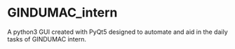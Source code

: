 # GINDUMAC_intern
A python3 GUI created with PyQt5 designed to automate and aid in the daily tasks of GINDUMAC intern.

